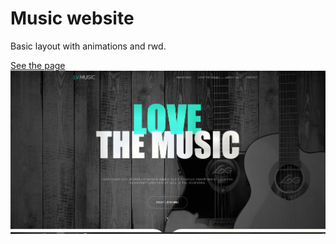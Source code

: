 # Music website
Basic layout with animations and rwd.


<a href="https://jakubkrzywon.github.io/music-website/.">See the page<br>
  <img src="https://github.com/jakubkrzywon/music-website/blob/master/dist/images/music.png?raw=true"/></a>
